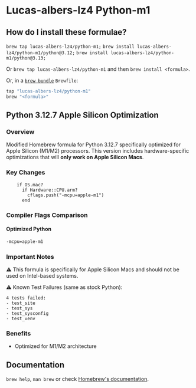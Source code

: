 # Lucas-albers-lz4 Python-m1

## How do I install these formulae?

`brew tap lucas-albers-lz4/python-m1;`
`brew install lucas-albers-lz4/python-m1/python@3.12;`
`brew install lucas-albers-lz4/python-m1/python@3.13;`

Or `brew tap lucas-albers-lz4/python-m1` and then `brew install <formula>`.

Or, in a [`brew bundle`](https://github.com/Homebrew/homebrew-bundle) `Brewfile`:

```ruby
tap "lucas-albers-lz4/python-m1"
brew "<formula>"
```

## Python 3.12.7 Apple Silicon Optimization

### Overview
Modified Homebrew formula for Python 3.12.7 specifically optimized for Apple Silicon (M1/M2) processors. This version includes hardware-specific optimizations that will **only work on Apple Silicon Macs**.

### Key Changes
```
    if OS.mac?
      if Hardware::CPU.arm?
        cflags.push("-mcpu=apple-m1")
      end
```

### Compiler Flags Comparison

#### Optimized Python
```bash
-mcpu=apple-m1
```

### Important Notes
⚠️ This formula is specifically for Apple Silicon Macs and should not be used on Intel-based systems.

⚠️ Known Test Failures (same as stock Python):
```
4 tests failed:
- test_site
- test_sys
- test_sysconfig
- test_venv
```

### Benefits
- Optimized for M1/M2 architecture

## Documentation

`brew help`, `man brew` or check [Homebrew's documentation](https://docs.brew.sh).
